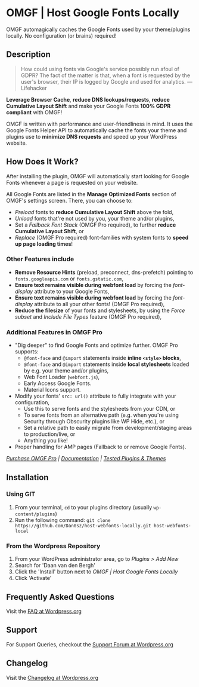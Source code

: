 # OMGF | Host Google Fonts Locally

OMGF automagically caches the Google Fonts used by your theme/plugins locally. No configuration (or brains) required!

## Description

> How could using fonts via Google's service possibly run afoul of GDPR? The fact of the matter is that, when a font is requested by the user's browser, their IP is logged by Google and used for analytics.
> — Lifehacker

**Leverage Browser Cache**, **reduce DNS lookups/requests**, **reduce Cumulative Layout Shift** and make your Google Fonts **100% GDPR compliant** with OMGF!

OMGF is written with performance and user-friendliness in mind. It uses the Google Fonts Helper API to automatically cache the fonts your theme and plugins use to **minimize DNS requests** and speed up your WordPress website.

## How Does It Work?

After installing the plugin, OMGF will automatically start looking for Google Fonts whenever a page is requested on your website.

All Google Fonts are listed in the **Manage Optimized Fonts** section of OMGF's settings screen. There, you can choose to:

- *Preload* fonts to **reduce Cumulative Layout Shift** above the fold,
- *Unload* fonts that're not used by you, your theme and/or plugins,
- Set a *Fallback Font Stack* (OMGF Pro required), to further **reduce Cumulative Layout Shift**, or
- *Replace* (OMGF Pro required) font-families with system fonts to **speed up page loading times**!

### Other Features include

- **Remove Resource Hints** (preload, preconnect, dns-prefetch) pointing to `fonts.googleapis.com` or `fonts.gstatic.com`,
- **Ensure text remains visible during webfont load** by forcing the *font-display* attribute to your Google Fonts,
- **Ensure text remains visible during webfont load** by forcing the *font-display* attribute to all your other fonts! (OMGF Pro required),
- **Reduce the filesize** of your fonts and stylesheets, by using the *Force subset* and *Include File Types* feature (OMGF Pro required),

### Additional Features in OMGF Pro
- "Dig deeper" to find Google Fonts and optimize further. OMGF Pro supports:
  - `@font-face` and `@import` statements inside **inline `<style>` blocks**,
  - `@font-face` and `@import` statements inside **local stylesheets** loaded by e.g. your theme and/or plugins,
  - Web Font Loader (`webfont.js`),
  - Early Access Google Fonts.
  - Material Icons support.
- Modify your fonts' `src: url()` attribute to fully integrate with your configuration,
  - Use this to serve fonts and the stylesheets from your CDN, or
  - To serve fonts from an alternative path (e.g. when you're using Security through Obscurity plugins like WP Hide, etc.), or
  - Set a relative path to easily migrate from development/staging areas to production/live, or
  - Anything you like!
- Proper handling for AMP pages (Fallback to or remove Google Fonts).

*[Purchase OMGF Pro](https://ffw.press/wordpress/omgf-pro/) | [Documentation](https://docs.ffw.press/category/4-omgf-pro/) | [Tested Plugins & Themes](https://docs.ffw.press/article/40-list-of-compatible-themes-and-plugins-omgf-pro)*

## Installation

### Using GIT

1. From your terminal, `cd` to your plugins directory (usually `wp-content/plugins`)
1. Run the following command: `git clone https://github.com/Dan0sz/host-webfonts-locally.git host-webfonts-local`

### From the Wordpress Repository

1. From your WordPress administrator area, go to *Plugins > Add New*
1. Search for 'Daan van den Bergh'
1. Click the 'Install' button next to *OMGF | Host Google Fonts Locally*
1. Click 'Activate'

## Frequently Asked Questions

Visit the [FAQ at Wordpress.org](https://wordpress.org/plugins/host-webfonts-local/#faq)

## Support

For Support Queries, checkout the [Support Forum at Wordpress.org](https://wordpress.org/support/plugin/host-webfonts-local)

## Changelog

Visit the [Changelog at Wordpress.org](https://wordpress.org/plugins/host-webfonts-local/#developers)
